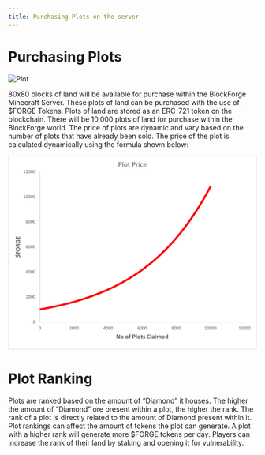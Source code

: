 ```yaml
---
title: Purchasing Plots on the server
---
```

# Purchasing Plots

![Plot](/pot_1.jpg)



80x80 blocks of land will be available for purchase within the BlockForge Minecraft Server. These plots of land can be purchased with the use of $FORGE Tokens. Plots of land are stored as an ERC-721 token on the blockchain. There will be 10,000 plots of land for purchase within the BlockForge world. The price of plots are dynamic and vary based on the number of plots that have already been sold. The price of the plot is calculated dynamically using the formula shown below:



![Plot Prices](./Plot_Graph.png)



# Plot Ranking
Plots are ranked based on the amount of “Diamond” it houses.  The higher the amount of “Diamond” ore present within a plot, the higher the rank. The rank of a plot is directly related to the amount of Diamond present within it.
Plot rankings can affect the amount of tokens the plot can generate. A plot with a higher rank will generate more $FORGE tokens per day. Players can increase the rank of their land by staking and opening it for vulnerability.
